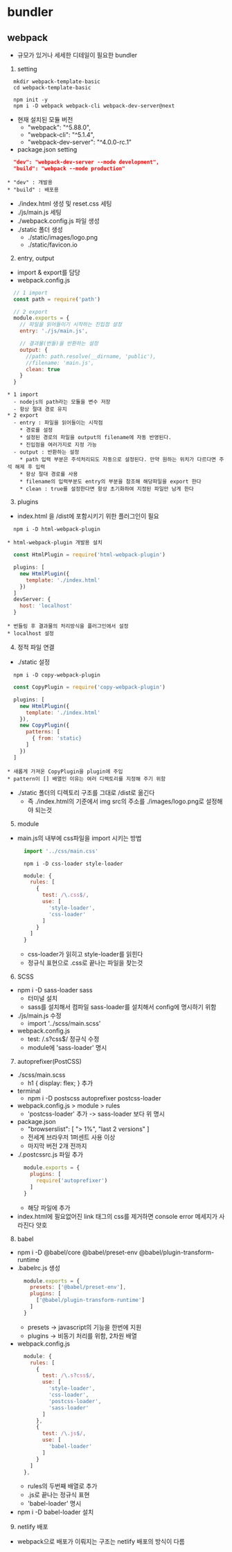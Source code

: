 # bundler

## webpack
- 규모가 있거나 세세한 디테일이 필요한 bundler
1. setting
  ```cli 
    mkdir webpack-template-basic
    cd webpack-template-basic

    npm init -y
    npm i -D webpack webpack-cli webpack-dev-server@next 
  ```
  - 현재 설치된 모듈 버전
    * "webpack": "^5.88.0",
    * "webpack-cli": "^5.1.4",
    * "webpack-dev-server": "^4.0.0-rc.1"
  - package.json setting
  ```package.json
    "dev": "webpack-dev-server --mode development",
    "build": "webpack --mode production"
  ```
    * "dev" : 개발용 
    * "build" : 배포용 
  - ./index.html 생성 및 reset.css 세팅
  - ./js/main.js 세팅
  - ./webpack.config.js 파일 생성
  - ./static 폴더 생성
    * ./static/images/logo.png
    * ./static/favicon.io 

2. entry, output
  - import & export를 담당
  - webpack.config.js
  ```webpack.config.js
    // 1 import
    const path = require('path')

    // 2 export
    module.exports = {
      // 파일을 읽어들이기 시작하는 진입점 설정
      entry: './js/main.js',

      // 결과물(번들)을 반환하는 설정
      output: {
        //path: path.resolve(__dirname, 'public'),
        //filename: 'main.js',
        clean: true
      }
    }
  ```
    * 1 import
      - nodejs의 path라는 모듈을 변수 저장
      - 항상 절대 경로 유지
    * 2 export
      - entry : 파일을 읽어들이는 시작점
        * 경로를 설정 
        * 설정된 경로의 파일을 output의 filename에 자동 반영된다.
        * 진입점을 여러가지로 지정 가능
      - output : 반환하는 설정
        * path 입력 부분은 주석처리되도 자동으로 설정된다. 만약 원하는 위치가 다르다면 주석 해제 후 입력
        * 항상 절대 경로를 사용 
        * filename의 입력부분도 entry의 부분을 참조해 해당파일을 export 한다
        * clean : true를 설정한다면 항상 초기화하여 지정된 파일만 남게 한다
3. plugins
  - index.html 을 /dist에 포함시키기 위한 플러그인이 필요
  ```terminal
    npm i -D html-webpack-plugin
  ```
    * html-webpack-plugin 개발용 설치
  ```webpack.config.js
    const HtmlPlugin = require('html-webpack-plugin')

    plugins: [
      new HtmlPlugin({
        template: './index.html'
      })
    ] 
    devServer: {
      host: 'localhost'
    }
  ```
    * 번들링 후 결과물의 처리방식을 플러그인에서 설정
    * localhost 설정

4. 정적 파일 연결
  - ./static 설정
  ```console
    npm i -D copy-webpack-plugin
  ```
  ```webpack.config.js
    const CopyPlugin = require('copy-webpack-plugin')

    plugins: [
      new HtmlPlugin({
        template: './index.html'
      }),
      new CopyPlugin({
        patterns: [
          { from: 'static}
        ]
      })
    ] 
  ```
    * 새롭게 가져온 CopyPlugin을 plugin에 주입
    * pattern이 [] 배열인 이유는 여러 디렉토리를 지정해 주기 위함
  - ./static 폴더의 디렉토리 구조를 그대로 /dist로 옮긴다
    * 즉 ./index.html의 기준에서 img src의 주소를 ./images/logo.png로 설정해야 되는것

5. module
  - main.js의 내부에 css파일을 import 시키는 방법
    ```js
      import '../css/main.css'
    ```

    ```console
      npm i -D css-loader style-loader
    ```

    ```webpack.config.js
      module: {
        rules: [
          {
            test: /\.css$/,
            use: [
              'style-loader',
              'css-loader'
            ]
          }
        ]
      }
    ```
    * css-loader가 읽히고 style-loader를 읽힌다
    * 정규식 표현으로 .css로 끝나는 파일을 찾는것
6. SCSS
  - npm i -D sass-loader sass 
    * 터미널 설치
    * sass를 설치해서 컴파일 sass-loader를 설치해서 config에 명시하기 위함
  - ./js/main.js 수정
    * import '../scss/main.scss'
  - webpack.config.js
    * test: /\.s?css$/ 정규식 수정
    * module에 'sass-loader' 명시

7. autoprefixer(PostCSS)
  - ./scss/main.scss
    * h1 { display: flex; } 추가
  - terminal
    * npm i -D postscss autoprefixer postcss-loader
  - webpack.config.js > module > rules
    * 'postcss-loader' 추가 -> sass-loader 보다 위 명시
  - package.json
    * "browserslist": [ "> 1%", "last 2 versions" ]
    * 전세계 브라우저 1퍼센트 사용 이상
    * 마지막 버전 2개 전까지
  - ./.postcssrc.js 파일 추가
    ```js
      module.exports = {
        plugins: [
          require('autoprefixer')
        ]
      }
    ```
    * 해당 파일에 추가
  - index.html에 필요없어진 link 태그의 css를 제거하면 console error 메세지가 사라진다 얏호

8. babel
  - npm i -D @babel/core @babel/preset-env @babel/plugin-transform-runtime
  - .babelrc.js 생성
    ```js
      module.exports = {
        presets: ['@babel/preset-env'],
        plugins: [
          ['@babel/plugin-transform-runtime']
        ]
      }
    ```
    * presets -> javascript의 기능을 한번에 지원
    * plugins -> 비동기 처리를 위함, 2차원 배열
  - webpack.config.js
    ```js
      module: {
        rules: [
          {
            test: /\.s?css$/,
            use: [
              'style-loader',
              'css-loader',
              'postcss-loader',
              'sass-loader'
            ]
          },
          {
            test: /\.js$/,
            use: [
              'babel-loader'
            ]
          }
        ]
      },
    ```
    * rules의 두번째 배열로 추가
    * .js로 끝나는 정규식 표현
    * 'babel-loader' 명시
  - npm i -D babel-loader 설치

9. netlify 배포
  - webpack으로 배포가 이뤄지는 구조는 netlify 배포의 방식이 다름
  